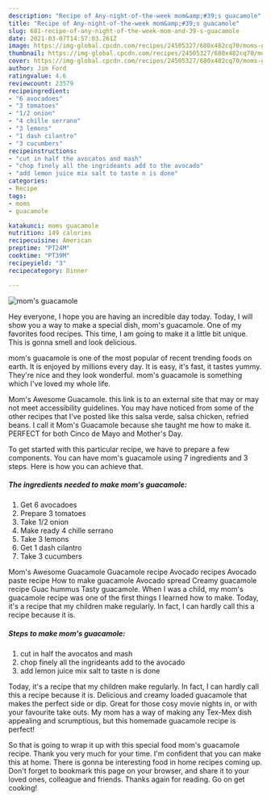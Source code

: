 ```yaml
---
description: "Recipe of Any-night-of-the-week mom&amp;#39;s guacamole"
title: "Recipe of Any-night-of-the-week mom&amp;#39;s guacamole"
slug: 681-recipe-of-any-night-of-the-week-mom-and-39-s-guacamole
date: 2021-03-07T14:57:03.261Z
image: https://img-global.cpcdn.com/recipes/24505327/680x482cq70/moms-guacamole-recipe-main-photo.jpg
thumbnail: https://img-global.cpcdn.com/recipes/24505327/680x482cq70/moms-guacamole-recipe-main-photo.jpg
cover: https://img-global.cpcdn.com/recipes/24505327/680x482cq70/moms-guacamole-recipe-main-photo.jpg
author: Jim Ford
ratingvalue: 4.6
reviewcount: 23579
recipeingredient:
- "6 avocadoes"
- "3 tomatoes"
- "1/2 onion"
- "4 chille serrano"
- "3 lemons"
- "1 dash cilantro"
- "3 cucumbers"
recipeinstructions:
- "cut in half the avocatos and mash"
- "chop finely all the ingrideants add to the avocado"
- "add lemon juice mix salt to taste n is done"
categories:
- Recipe
tags:
- moms
- guacamole

katakunci: moms guacamole 
nutrition: 149 calories
recipecuisine: American
preptime: "PT24M"
cooktime: "PT39M"
recipeyield: "3"
recipecategory: Dinner

---
```



![mom&#39;s guacamole](https://img-global.cpcdn.com/recipes/24505327/680x482cq70/moms-guacamole-recipe-main-photo.jpg)

Hey everyone, I hope you are having an incredible day today. Today, I will show you a way to make a special dish, mom&#39;s guacamole. One of my favorites food recipes. This time, I am going to make it a little bit unique. This is gonna smell and look delicious.

mom&#39;s guacamole is one of the most popular of recent trending foods on earth. It is enjoyed by millions every day. It is easy, it's fast, it tastes yummy. They're nice and they look wonderful. mom&#39;s guacamole is something which I've loved my whole life.

Mom&#39;s Awesome Guacamole. this link is to an external site that may or may not meet accessibility guidelines. You may have noticed from some of the other recipes that I&#39;ve posted like this salsa verde, salsa chicken, refried beans. I call it Mom&#39;s Guacamole because she taught me how to make it. PERFECT for both Cinco de Mayo and Mother&#39;s Day.


To get started with this particular recipe, we have to prepare a few components. You can have mom&#39;s guacamole using 7 ingredients and 3 steps. Here is how you can achieve that.

<!--inarticleads1-->

##### The ingredients needed to make mom&#39;s guacamole:

1. Get 6 avocadoes
1. Prepare 3 tomatoes
1. Take 1/2 onion
1. Make ready 4 chille serrano
1. Take 3 lemons
1. Get 1 dash cilantro
1. Take 3 cucumbers


Mom&#39;s Awesome Guacamole Guacamole recipe Avocado recipes Avocado paste recipe How to make guacamole Avocado spread Creamy guacamole recipe Guac hummus Tasty guacamole. When I was a child, my mom&#39;s guacamole recipe was one of the first things I learned how to make. Today, it&#39;s a recipe that my children make regularly. In fact, I can hardly call this a recipe because it is. 

<!--inarticleads2-->

##### Steps to make mom&#39;s guacamole:

1. cut in half the avocatos and mash
1. chop finely all the ingrideants add to the avocado
1. add lemon juice mix salt to taste n is done


Today, it&#39;s a recipe that my children make regularly. In fact, I can hardly call this a recipe because it is. Delicious and creamy loaded guacamole that makes the perfect side or dip. Great for those cosy movie nights in, or with your favourite take outs. My mom has a way of making any Tex-Mex dish appealing and scrumptious, but this homemade guacamole recipe is perfect! 

So that is going to wrap it up with this special food mom&#39;s guacamole recipe. Thank you very much for your time. I'm confident that you can make this at home. There is gonna be interesting food in home recipes coming up. Don't forget to bookmark this page on your browser, and share it to your loved ones, colleague and friends. Thanks again for reading. Go on get cooking!
